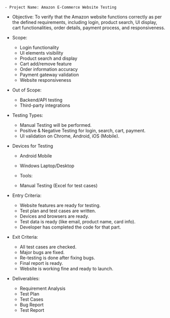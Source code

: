     - Project Name: Amazon E-Commerce Website Testing

 - Objective:
      To verify that the Amazon website functions correctly as per the defined requirements, including login, product search, UI display, cart functionalities, order details, payment process, and responsiveness.
   
 - Scope:
   - Login functionality
   - UI elements visibility
   - Product search and display
   - Cart add/remove feature
   - Order information accuracy
   - Payment gateway validation
   - Website responsiveness
  
 - Out of Scope:
   - Backend/API testing
   - Third-party integrations

- Testing Types:
   - Manual Testing will be performed.
   - Positive & Negative Testing for login, search, cart, payment.
   - UI validation on Chrome, Android, iOS (Mobile).
 
- Devices for Testing
   - Android Mobile
   - Windows Laptop/Desktop

   - Tools:
   - Manual Testing (Excel for test cases)
 
 - Entry Criteria:
   - Website features are ready for testing.
   - Test plan and test cases are written.
   - Devices and browsers are ready.
   - Test data is ready (like email, product name, card info).
   - Developer has completed the code for that part.


 - Exit Criteria:
   -  All test cases are checked.
   - Major bugs are fixed.
   - Re-testing is done after fixing bugs.
   - Final report is ready.
   - Website is working fine and ready to launch.


 - Deliverables:
   - Requirement Analysis
   - Test Plan
   - Test Cases
   - Bug Report
   - Test Report

